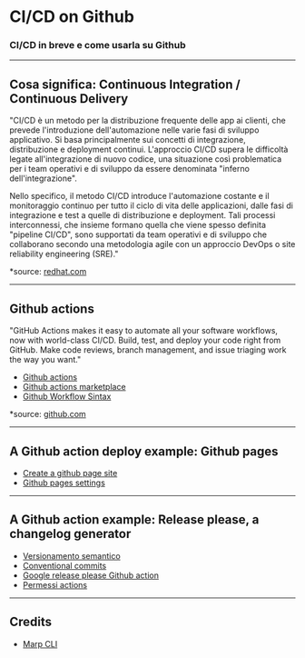 # CI/CD on Github

### CI/CD in breve e come usarla su Github

---

## Cosa significa: Continuous Integration / Continuous Delivery

"CI/CD è un metodo per la distribuzione frequente delle app ai clienti, che prevede l'introduzione dell'automazione nelle varie fasi di sviluppo applicativo. Si basa principalmente sui concetti di integrazione, distribuzione e deployment continui. L'approccio CI/CD supera le difficoltà legate all'integrazione di nuovo codice, una situazione così problematica per i team operativi e di sviluppo da essere denominata "inferno dell'integrazione".

Nello specifico, il metodo CI/CD introduce l'automazione costante e il monitoraggio continuo per tutto il ciclo di vita delle applicazioni, dalle fasi di integrazione e test a quelle di distribuzione e deployment. Tali processi interconnessi, che insieme formano quella che viene spesso definita "pipeline CI/CD", sono supportati da team operativi e di sviluppo che collaborano secondo una metodologia agile con un approccio DevOps o site reliability engineering (SRE)."

\*source: [redhat.com](https://www.redhat.com/it/topics/devops/what-is-ci-cd)

---

## Github actions

"GitHub Actions makes it easy to automate all your software workflows, now with world-class CI/CD. Build, test, and deploy your code right from GitHub. Make code reviews, branch management, and issue triaging work the way you want."

- [Github actions](https://github.com/features/actions)
- [Github actions marketplace](https://github.com/marketplace?query=sort%3Apopularity-desc&type=actions)
- [Github Workflow Sintax](https://docs.github.com/en/actions/using-workflows/workflow-syntax-for-github-actions)

\*source: [github.com](https://github.com/features/actions)

---

## A Github action deploy example: Github pages

- [Create a github page site](https://docs.github.com/en/pages/getting-started-with-github-pages/creating-a-github-pages-site)
- [Github pages settings](https://github.com/mbaroncini/github_ci/settings/pages)

---

## A Github action example: Release please, a changelog generator

- [Versionamento semantico](https://semver.org/lang/it/)
- [Conventional commits](https://www.conventionalcommits.org/en/v1.0.0/)
- [Google release please Github action](https://github.com/marketplace/actions/release-please-action)
- [Permessi actions](https://github.com/mbaroncini/github_ci/settings/actions)

---

## Credits

- [Marp CLI](https://github.com/marp-team/marp-cli)
